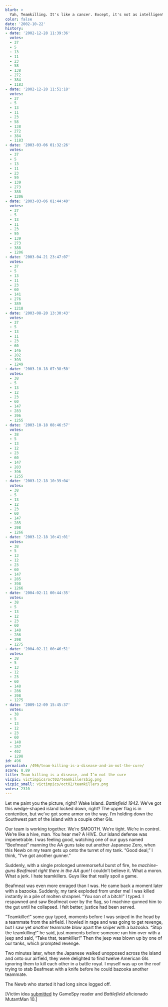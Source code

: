 ```yaml
---
blurb: >
  Yah, Teamkilling. It's like a cancer. Except, it's not as intelligent as cancer.
color: false
date: '2002-10-22'
history:
- date: '2002-12-28 11:39:36'
  votes:
  - 37
  - 5
  - 13
  - 11
  - 23
  - 58
  - 138
  - 272
  - 384
  - 1183
- date: '2002-12-28 11:51:18'
  votes:
  - 37
  - 5
  - 13
  - 11
  - 23
  - 58
  - 138
  - 272
  - 384
  - 1183
- date: '2003-03-06 01:32:26'
  votes:
  - 37
  - 5
  - 13
  - 11
  - 23
  - 59
  - 139
  - 273
  - 388
  - 1206
- date: '2003-03-06 01:44:40'
  votes:
  - 37
  - 5
  - 13
  - 11
  - 23
  - 59
  - 139
  - 273
  - 388
  - 1206
- date: '2003-04-21 23:47:07'
  votes:
  - 37
  - 5
  - 13
  - 11
  - 23
  - 60
  - 141
  - 276
  - 389
  - 1218
- date: '2003-08-20 13:30:43'
  votes:
  - 37
  - 5
  - 13
  - 11
  - 23
  - 60
  - 146
  - 282
  - 393
  - 1249
- date: '2003-10-18 07:38:50'
  votes:
  - 38
  - 5
  - 13
  - 12
  - 23
  - 60
  - 147
  - 283
  - 396
  - 1255
- date: '2003-10-18 08:46:57'
  votes:
  - 38
  - 5
  - 13
  - 12
  - 23
  - 60
  - 147
  - 283
  - 396
  - 1255
- date: '2003-12-18 10:39:04'
  votes:
  - 38
  - 5
  - 13
  - 12
  - 23
  - 60
  - 147
  - 285
  - 398
  - 1266
- date: '2003-12-18 10:41:01'
  votes:
  - 38
  - 5
  - 13
  - 12
  - 23
  - 60
  - 147
  - 285
  - 398
  - 1266
- date: '2004-02-11 00:44:35'
  votes:
  - 38
  - 5
  - 13
  - 12
  - 23
  - 60
  - 148
  - 286
  - 398
  - 1275
- date: '2004-02-11 00:46:51'
  votes:
  - 38
  - 5
  - 13
  - 12
  - 23
  - 60
  - 148
  - 286
  - 398
  - 1275
- date: '2009-12-09 15:45:37'
  votes:
  - 38
  - 5
  - 13
  - 12
  - 23
  - 60
  - 148
  - 287
  - 402
  - 1298
id: 496
permalink: /496/team-killing-is-a-disease-and-im-not-the-cure/
score: 8.89
title: Team killing is a disease, and I’m not the cure
vicpic: victimpics/oct02/teamkillersbig.png
vicpic_small: victimpics/oct02/teamkillers.png
votes: 2310
---
```


Let me paint you the picture, right? Wake Island. *Battlefield 1942*.
We’ve got this wedge-shaped island locked down, right? The upper flag is
in contention, but we’ve got some armor on the way. I’m holding down the
Southwest part of the island with a couple other GIs.

Our team is working together. We’re SMOOTH. We’re tight. We’re in
control. We’re like a hive, man. You hear me? A HIVE. Our island defense
was impenetrable. I was feeling good, watching one of our guys named
“Beefmeat” manning the AA guns take out another Japanese Zero, when this
Newb on my team gets up onto the turret of my tank. “Good deal,” I
think, “I’ve got another gunner.”

Suddenly, with a single prolonged unremorseful burst of fire, he
*machine-guns Beafmeat right there in the AA gun!* I couldn’t believe
it. What a moron. What a jerk. I hate teamkillers. Guys like that really
spoil a game.

Beafmeat was even more enraged than I was. He came back a moment later
with a bazooka. Suddenly, my tank exploded from under me! I was killed
instantly in a pile of molten shrapnel. “You son of a bitch!” I typed. I
respawned and saw Beafmeat over by the flag, so I machine-gunned him to
the gut until he collapsed. I felt better; justice had been served.

“Teamkiller!” some guy typed, moments before I was sniped in the head by
a teammate from the airfield. I howled in rage and was going to get
revenge, but I saw yet *another* teammate blow apart the sniper with a
bazooka. “Stop the teamkilling!” he said, just moments before someone
ran him over with a jeep and said, “Take that, teamkiller!” Then the
jeep was blown up by one of our tanks, which prompted revenge.

Two minutes later, when the Japanese walked unopposed across the island
and onto our airfield, they were delighted to find twelve American GIs
ignoring them to kill each other in a battle royal. I myself was up on
the roof trying to stab Beafmeat with a knife before he could bazooka
another teammate.

The Newb who started it had long since logged off.

\[Victim idea [submitted](mailto:feedback@gamespy.com) by GameSpy reader
and *Battlefield* aficionado MutantMan 10.\]